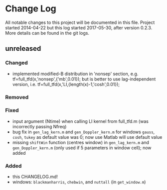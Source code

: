 # Change Log
All notable changes to this project will be documented in this file. Project started
2014-04-22 but this log started 2017-05-30, after version 0.2.3. More details can be found
in the git logs.


## unreleased
### Changed 
- implemented modified-B distribution in 'nonsep' section,
  e.g. tf=full_tfd(x,'nonsep',{'mb',0.01}); but is better to use lag-independent version,
  i.e. tf=full_tfd(x,'LI,{length(x)-1,'cosh',0.01});
### Removed
### Fixed
- input argument (Ntime) when calling LI kernel from full_tfd.m (was incorrectly passing
  Nfreq)
- bug fix in `gen_lag_kern.m` and `gen_Doppler_kern.m` for windows `gauss`, `cosh`, `tukey` as
default value was 0; now use Matlab will use default value
- missing `shiftWin` function (centres window) in `gen_lag_kern.m` and
`gen_Doppler_kern.m` (only used if 5 parameters in window cell); now added
### Added
- this CHANGELOG.md!
- windows: `blackmanharris`, `chebwin`, and `nuttall` (in `get_window.m`)

